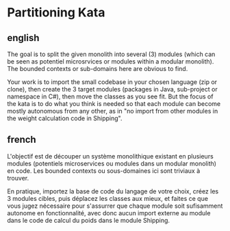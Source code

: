 # Partitioning Kata

## english

The goal is to split the given monolith into several (3) modules (which can be seen as potentiel microsrvices or modules within a modular monolith). The bounded contexts or sub-domains here are obvious to find.

Your work is to import the small codebase in your chosen language (zip or clone), then create the 3 target modules (packages in Java, sub-project or namespace in C#), then move the classes as you see fit. But the focus of the kata is to do what you think is needed so that each module can become mostly autonomous from any other, as in "no import from other modules in the weight calculation code in Shipping".  

## french
L'objectif est de découper un système monolithique existant en plusieurs modules (potentiels microservices ou modules dans un modular monolith) en code. Les bounded contexts ou sous-domaines ici sont triviaux à trouver.

En pratique, importez la base de code du langage de votre choix, créez les 3 modules cibles, puis déplacez les classes aux mieux, et faites ce que vous jugez nécessaire pour s'assurrer que chaque module soit sufisamment autonome en fonctionnalité, avec donc aucun import externe au module dans le code de calcul du poids dans le module Shipping. 

